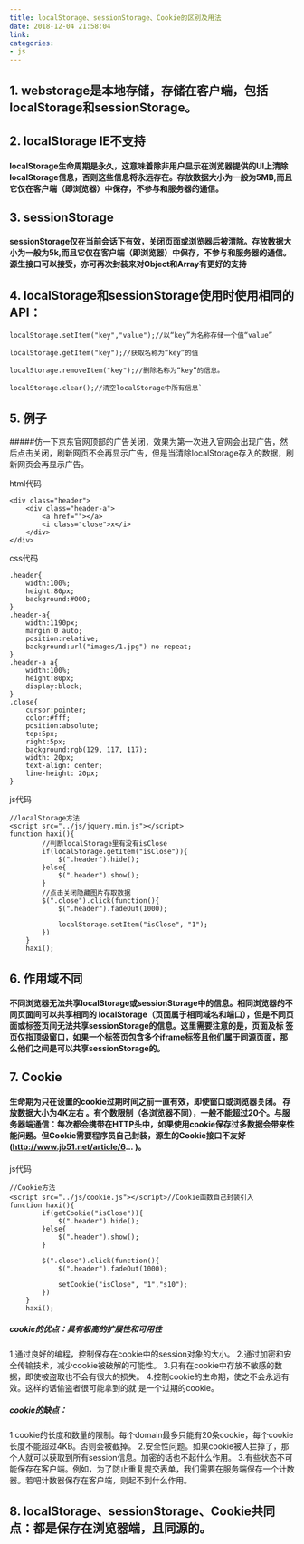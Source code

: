 ```yaml
---
title: localStorage、sessionStorage、Cookie的区别及用法
date: 2018-12-04 21:58:04
link: 
categories:
- js
---
```


## 1. webstorage是本地存储，存储在客户端，包括localStorage和sessionStorage。
## 2. localStorage   IE不支持
#### localStorage生命周期是永久，这意味着除非用户显示在浏览器提供的UI上清除localStorage信息，否则这些信息将永远存在。存放数据大小为一般为5MB,而且它仅在客户端（即浏览器）中保存，不参与和服务器的通信。
## 3. sessionStorage
#### sessionStorage仅在当前会话下有效，关闭页面或浏览器后被清除。存放数据大小为一般为5k,而且它仅在客户端（即浏览器）中保存，不参与和服务器的通信。源生接口可以接受，亦可再次封装来对Object和Array有更好的支持
## 4. localStorage和sessionStorage使用时使用相同的API：
 

    localStorage.setItem("key","value");//以“key”为名称存储一个值“value”

    localStorage.getItem("key");//获取名称为“key”的值

    localStorage.removeItem("key");//删除名称为“key”的信息。

    localStorage.clear();​//清空localStorage中所有信息`
## 5. 例子
#####仿一下京东官网顶部的广告关闭，效果为第一次进入官网会出现广告，然后点击关闭，刷新网页不会再显示广告，但是当清除localStorage存入的数据，刷新网页会再显示广告。

html代码

```
<div class="header">
    <div class="header-a">
        <a href=""></a>
        <i class="close">x</i>
    </div>
</div>    
```
css代码

```
.header{
    width:100%;
    height:80px;
    background:#000;
}
.header-a{
    width:1190px;
    margin:0 auto;
    position:relative;
    background:url("images/1.jpg") no-repeat;
}
.header-a a{
    width:100%;
    height:80px;
    display:block;
}
.close{
    cursor:pointer;
    color:#fff;
    position:absolute;
    top:5px;
    right:5px;
    background:rgb(129, 117, 117);
    width: 20px;
    text-align: center;
    line-height: 20px;
}    
```
js代码

```
//localStorage方法
<script src="../js/jquery.min.js"></script>
function haxi(){
        //判断localStorage里有没有isClose
        if(localStorage.getItem("isClose")){             
            $(".header").hide();
        }else{
            $(".header").show();
        }
        //点击关闭隐藏图片存取数据
        $(".close").click(function(){
            $(".header").fadeOut(1000);

            localStorage.setItem("isClose", "1"); 
        })
    }
    haxi();
```
## 6.  作用域不同
#### 不同浏览器无法共享localStorage或sessionStorage中的信息。相同浏览器的不同页面间可以共享相同的 localStorage（页面属于相同域名和端口），但是不同页面或标签页间无法共享sessionStorage的信息。这里需要注意的是，页面及标 签页仅指顶级窗口，如果一个标签页包含多个iframe标签且他们属于同源页面，那么他们之间是可以共享sessionStorage的。

## 7.  Cookie
#### 生命期为只在设置的cookie过期时间之前一直有效，即使窗口或浏览器关闭。 存放数据大小为4K左右 。有个数限制（各浏览器不同），一般不能超过20个。与服务器端通信：每次都会携带在HTTP头中，如果使用cookie保存过多数据会带来性能问题。但Cookie需要程序员自己封装，源生的Cookie接口不友好(http://www.jb51.net/article/6... )。

js代码

```
//Cookie方法
<script src="../js/cookie.js"></script>//Cookie函数自己封装引入
function haxi(){
        if(getCookie("isClose")){             
            $(".header").hide();
        }else{
            $(".header").show();
        }
        
        $(".close").click(function(){
            $(".header").fadeOut(1000);

            setCookie("isClose", "1","s10");
        })
    }
    haxi();
```
#####  cookie的优点：具有极高的扩展性和可用性

 1.通过良好的编程，控制保存在cookie中的session对象的大小。
2.通过加密和安全传输技术，减少cookie被破解的可能性。
3.只有在cookie中存放不敏感的数据，即使被盗取也不会有很大的损失。
4.控制cookie的生命期，使之不会永远有效。这样的话偷盗者很可能拿到的就   是一个过期的cookie。
#####  cookie的缺点：
1.cookie的长度和数量的限制。每个domain最多只能有20条cookie，每个cookie长度不能超过4KB。否则会被截掉。
2.安全性问题。如果cookie被人拦掉了，那个人就可以获取到所有session信息。加密的话也不起什么作用。
3.有些状态不可能保存在客户端。例如，为了防止重复提交表单，我们需要在服务端保存一个计数器。若吧计数器保存在客户端，则起不到什么作用。

## 8. localStorage、sessionStorage、Cookie共同点：都是保存在浏览器端，且同源的。